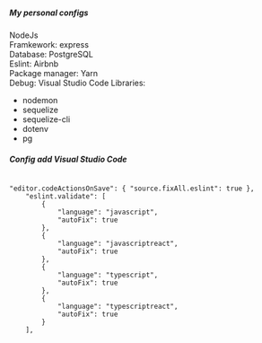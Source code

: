 <h5>My personal configs</h5>
NodeJs <br/>
Framkework: express <br/>
Database: PostgreSQL  <br/>
Eslint: Airbnb  <br/>
Package manager: Yarn  <br/>
Debug: Visual Studio Code
Libraries:
<ul>
<li>nodemon</li>
<li>sequelize</li>
<li>sequelize-cli</li>
<li>dotenv</li>
<li>pg</li>
</ul>

<h5>Config add Visual Studio Code </h5>
<code>
"editor.codeActionsOnSave": { "source.fixAll.eslint": true },
    "eslint.validate": [
        {
            "language": "javascript",
            "autoFix": true
        },
        {
            "language": "javascriptreact",
            "autoFix": true
        },
        {
            "language": "typescript",
            "autoFix": true
        },
        {
            "language": "typescriptreact",
            "autoFix": true
        }
    ],
</code>

